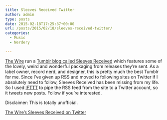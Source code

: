 ```yaml
---
title: Sleeves Received Twitter
author: admin
type: posts
date: 2015-02-18T17:25:37+00:00
url: /posts/2015/02/18/sleeves-received-twitter/
categories:
  - Music
  - Nerdery

---
```

[The Wire][1] run a [Tumblr blog called Sleeves Received][2] which features some of the lovely, weird and wonderful packaging from releases they&#8217;re sent. As a label owner, record nerd, and designer, this is pretty much the best Tumblr for me. Since I&#8217;ve given up RSS and moved to following sites on Twitter if I absolutely need to follow, Sleeves Received has been missing from my life. So I used [IFTTT][3] to pipe the RSS feed from the site to a Twitter account, so it tweets new posts. Follow if you&#8217;re interested.

Disclaimer: This is totally unofficial.

[The Wire&#8217;s Sleeves Received on Twitter][4]

 [1]: http://www.thewire.co.uk/
 [2]: http://thewiremagazine.tumblr.com/
 [3]: https://ifttt.com/
 [4]: https://twitter.com/sleevesreceived